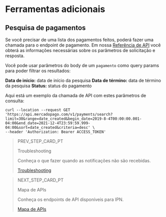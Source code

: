 # Ferramentas adicionais

## Pesquisa de pagamentos

Se você precisar de uma lista dos pagamentos feitos, poderá fazer uma chamada para o endpoint de pagamento. Em nossa [Referência de API](https://www.mercadopago[FAKER][URL][DOMAIN]/developers/es/reference/payments/_payments_search/get) você obterá as informações necessárias sobre os parâmetros de solicitação e resposta.

Você pode usar parâmetros do body de um `pagamento` como query params para poder filtrar os resultados:

**Data de início:** data de início da pesquisa
**Data de término:** data de término da pesquisa
**Status:** status do pagamento

Aqui está um exemplo da chamada de API com estes parâmetros de consulta:

```curl
curl --location --request GET 'https://api.mercadopago.com/v1/payments/search?limit=30&range=date_created&begin_date=2019-8-4T00:00:00.001-04:00&end_date=2021-12-4T23:59:59.999-04:00&sort=date_created&criteria=desc' \
--header 'Authorization: Bearer ACCESS_TOKEN'
```

> PREV_STEP_CARD_PT
>
> Troubleshooting
>
> Conheça o que fazer quando as notificações não são recebidas.
>
> [Troubleshooting](https://www.mercadopago[FAKER][URL][DOMAIN]/developers/pt/guides/notifications/ipn/troubleshooting)

> NEXT_STEP_CARD_PT
>
> Mapa de APIs
>
> Conheça os endpoints de API disponíveis para IPN.
>
> [Mapa de APIs](https://www.mercadopago[FAKER][URL][DOMAIN]/developers/pt/guides/notifications/ipn/apis-map)